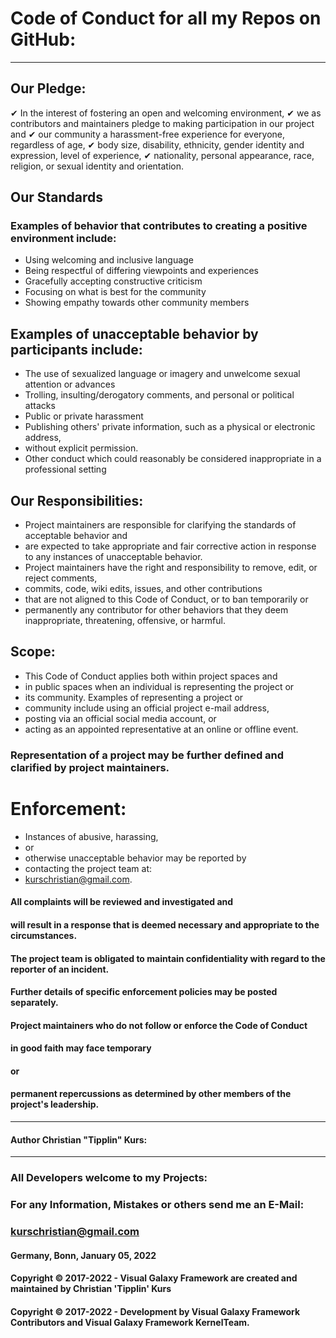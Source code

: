 # Code of Conduct for all my Repos on GitHub:
----
## Our Pledge:
✔ In the interest of fostering an open and welcoming environment, 
✔ we as contributors and maintainers pledge to making participation in our project and 
✔ our community a harassment-free experience for everyone, regardless of age, 
✔ body size, disability, ethnicity, gender identity and expression, level of experience,
✔ nationality, personal appearance, race, religion, or sexual identity and orientation.
## Our Standards
### Examples of behavior that contributes to creating a positive environment include:
- Using welcoming and inclusive language
- Being respectful of differing viewpoints and experiences
- Gracefully accepting constructive criticism
- Focusing on what is best for the community
- Showing empathy towards other community members
## Examples of unacceptable behavior by participants include:
- The use of sexualized language or imagery and unwelcome sexual attention or advances
- Trolling, insulting/derogatory comments, and personal or political attacks
- Public or private harassment
- Publishing others' private information, such as a physical or electronic address, 
- without explicit permission.
- Other conduct which could reasonably be considered inappropriate in a professional setting
## Our Responsibilities:
- Project maintainers are responsible for clarifying the standards of acceptable behavior and 
- are expected to take appropriate and fair corrective action in response to any instances of unacceptable behavior.
- Project maintainers have the right and responsibility to remove, edit, or reject comments, 
- commits, code, wiki edits, issues, and other contributions 
- that are not aligned to this Code of Conduct, or to ban temporarily or 
- permanently any contributor for other behaviors that they deem inappropriate, threatening, offensive, or harmful.
## Scope:
- This Code of Conduct applies both within project spaces and 
- in public spaces when an individual is representing the project or 
- its community. Examples of representing a project or 
- community include using an official project e-mail address, 
- posting via an official social media account, or 
- acting as an appointed representative at an online or offline event.
### Representation of a project may be further defined and clarified by project maintainers.
# Enforcement:
- Instances of abusive, harassing, 
- or 
- otherwise unacceptable behavior may be reported by 
- contacting the project team at: 
- kurschristian@gmail.com. 
#### All complaints will be reviewed and investigated and 
#### will result in a response that is deemed necessary and appropriate to the circumstances.

#### The project team is obligated to maintain confidentiality with regard to the reporter of an incident. 
#### Further details of specific enforcement policies may be posted separately.

#### Project maintainers who do not follow or enforce the Code of Conduct 
#### in good faith may face temporary 
#### or 
#### permanent repercussions as determined by other members of the project's leadership.
----
#### Author Christian "Tipplin" Kurs:
----
### All Developers welcome to my Projects:
### For any Information, Mistakes or others send me an E-Mail:
### kurschristian@gmail.com

#### Germany, Bonn, January 05, 2022

#### Copyright © 2017-2022 - Visual Galaxy Framework are created and maintained by Christian 'Tipplin' Kurs
#### Copyright © 2017-2022 - Development by Visual Galaxy Framework Contributors and Visual Galaxy Framework KernelTeam.
